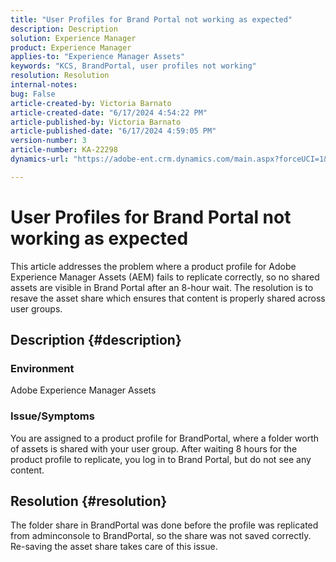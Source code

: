 ```yaml
---
title: "User Profiles for Brand Portal not working as expected"
description: Description
solution: Experience Manager
product: Experience Manager
applies-to: "Experience Manager Assets"
keywords: "KCS, BrandPortal, user profiles not working"
resolution: Resolution
internal-notes: 
bug: False
article-created-by: Victoria Barnato
article-created-date: "6/17/2024 4:54:22 PM"
article-published-by: Victoria Barnato
article-published-date: "6/17/2024 4:59:05 PM"
version-number: 3
article-number: KA-22298
dynamics-url: "https://adobe-ent.crm.dynamics.com/main.aspx?forceUCI=1&pagetype=entityrecord&etn=knowledgearticle&id=50db2f3c-ca2c-ef11-840a-6045bd026b83"

---
```

# User Profiles for Brand Portal not working as expected


This article addresses the problem where a product profile for Adobe Experience Manager Assets (AEM) fails to replicate correctly, so no shared assets are visible in Brand Portal after an 8-hour wait. The resolution is to resave the asset share which ensures that content is properly shared across user groups.

## Description {#description}


### Environment

Adobe Experience Manager Assets

### Issue/Symptoms

You are assigned to a product profile for BrandPortal, where a folder worth of assets is shared with your user group. After waiting 8 hours for the product profile to replicate, you log in to Brand Portal, but do not see any content.


## Resolution {#resolution}


The folder share in BrandPortal was done before the profile was replicated from adminconsole to BrandPortal, so the share was not saved correctly. Re-saving the asset share takes care of this issue.
